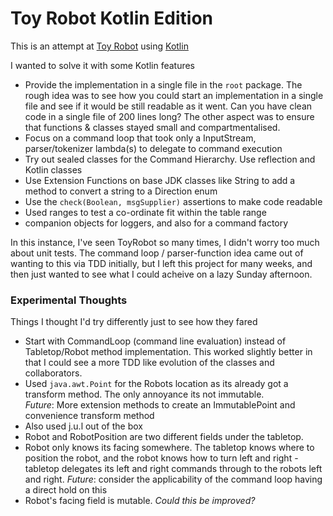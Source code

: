 Toy Robot Kotlin Edition
=============================

This is an attempt at [Toy Robot](https://joneaves.wordpress.com/2014/07/21/toy-robot-coding-test/) using [Kotlin](http://kotlin)

I wanted to solve it with some Kotlin features

- Provide the implementation in a single file in the `root` package.  The rough idea was to see how you could start an 
   implementation in a single file and see if it would be still readable as it went.  Can you have clean code in a 
   single file of 200 lines long?
   The other aspect was to ensure that functions & classes stayed small and compartmentalised.
- Focus on a command loop that took only a InputStream, parser/tokenizer lambda(s) to delegate to command execution
- Try out sealed classes for the Command Hierarchy. Use reflection and Kotlin classes
- Use Extension Functions on base JDK classes like String to add a method to convert a string to a Direction enum
- Use the `check(Boolean, msgSupplier)` assertions to make code readable
- Used ranges to test a co-ordinate fit within the table range
- companion objects for loggers, and also for a command factory

In this instance, I've seen ToyRobot so many times, I didn't worry too much about unit tests.  The command loop / parser-function
idea came out of wanting to this via TDD initially, but I left this project for many weeks, and then just wanted to see
what I could acheive on a lazy Sunday afternoon.

### Experimental Thoughts
Things I thought I'd try differently just to see how they fared
- Start with CommandLoop (command line evaluation) instead of Tabletop/Robot method implementation.  This worked
   slightly better in that I could see a more TDD like evolution of the classes and collaborators.
- Used `java.awt.Point` for the Robots location as its already got a transform method. The only annoyance its not
  immutable.  
  _Future_: More extension methods to create an ImmutablePoint and convenience transform method
- Also used j.u.l out of the box
- Robot and RobotPosition are two different fields under the tabletop.
- Robot only knows its facing somewhere.  The tabletop knows where to position the robot, and the robot knows
   how to turn left and right - tabletop delegates its left and right commands through to the robots left and 
   right.  _Future_: consider the applicability of the command loop having a direct hold on this
- Robot's facing field is mutable.  _Could this be improved?_
